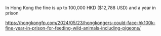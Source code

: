 In Hong Kong the fine is up to 100,000 HKD ($12,788 USD) and a year in prison

https://hongkongfp.com/2024/05/23/hongkongers-could-face-hk100k-fine-year-in-prison-for-feeding-wild-animals-including-pigeons/
